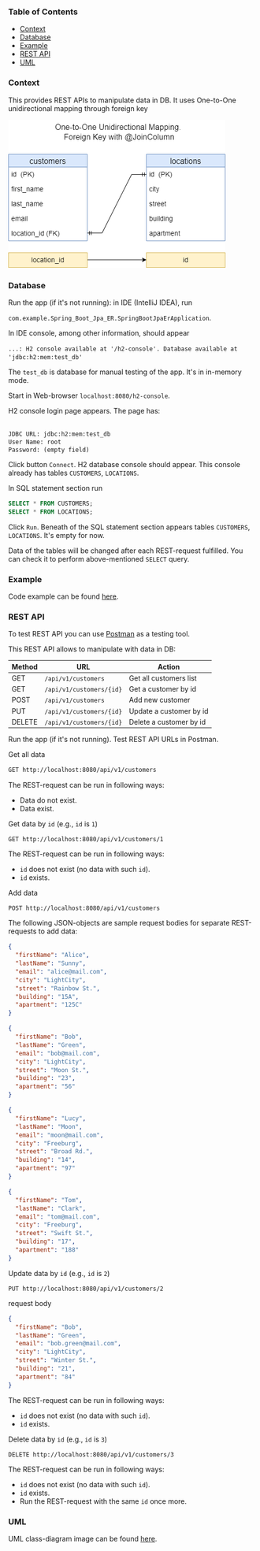 
<h3>Table of Contents</h3>

* [Context](#context)
* [Database](#database)
* [Example](#example)
* [REST API](#rest-api)
* [UML](#uml)

### Context

This provides REST APIs to manipulate data in DB. 
It uses One-to-One unidirectional mapping through foreign key

![](./one-to-one-unidir-fk-jc.png)

### Database

Run the app (if it's not running): in IDE (IntelliJ IDEA), run

`com.example.Spring_Boot_Jpa_ER.SpringBootJpaErApplication`.

In IDE console, among other information, should appear

`...: H2 console available at '/h2-console'. Database available at 'jdbc:h2:mem:test_db'`

The `test_db` is database for manual testing of the app. It's in in-memory mode.

Start in Web-browser `localhost:8080/h2-console`.

H2 console login page appears. The page has:

```text

JDBC URL: jdbc:h2:mem:test_db
User Name: root
Password: (empty field)

```

Click button `Connect`. H2 database console should appear.
This console already has tables `CUSTOMERS`, `LOCATIONS`.

In SQL statement section run

```sql
SELECT * FROM CUSTOMERS;
SELECT * FROM LOCATIONS;
```

Click `Run`. Beneath of the SQL statement section appears 
tables `CUSTOMERS`, `LOCATIONS`.
It's empty for now.

Data of the tables will be changed after each REST-request fulfilled.
You can check it to perform above-mentioned `SELECT` query.

### Example

Code example can be found [here](../../src/main/java/com/example/Spring_Boot_Jpa_ER/_01_1_to_1_unidir_fk_jc).


### REST API

To test REST API you can use [Postman](https://www.postman.com/) as a testing tool.

This REST API allows to manipulate with data in DB:

| Method    | URL                      | Action                       |
|-----------|--------------------------|------------------------------|
| GET       | `/api/v1/customers`      | Get all customers list       | 
| GET       | `/api/v1/customers/{id}` | Get a customer by id         |
| POST      | `/api/v1/customers`      | Add new customer             |
| PUT       | `/api/v1/customers/{id}` | Update a customer by id      |
| DELETE    | `/api/v1/customers/{id}` | Delete a customer by id      |


Run the app (if it's not running). Test REST API URLs in Postman.

Get all data
```txt
GET http://localhost:8080/api/v1/customers
```
The REST-request can be run in following ways:
* Data do not exist.
* Data exist.

Get data by `id` (e.g., `id` is `1`)
```text
GET http://localhost:8080/api/v1/customers/1
```
The REST-request can be run in following ways:
* `id` does not exist (no data with such `id`).
* `id` exists. 

Add data
```text
POST http://localhost:8080/api/v1/customers
```
The following JSON-objects are sample request bodies 
for separate REST-requests to add data:
```json
{
  "firstName": "Alice",
  "lastName": "Sunny",
  "email": "alice@mail.com",
  "city": "LightCity",
  "street": "Rainbow St.",
  "building": "15A",
  "apartment": "125C"
}
```
```json
{
  "firstName": "Bob",
  "lastName": "Green",
  "email": "bob@mail.com",
  "city": "LightCity",
  "street": "Moon St.",
  "building": "23",
  "apartment": "56"
}
```
```json
{
  "firstName": "Lucy",
  "lastName": "Moon",
  "email": "moon@mail.com",
  "city": "Freeburg",
  "street": "Broad Rd.",
  "building": "14",
  "apartment": "97"
}
```
```json
{
  "firstName": "Tom",
  "lastName": "Clark",
  "email": "tom@mail.com",
  "city": "Freeburg",
  "street": "Swift St.",
  "building": "17",
  "apartment": "188"
}
```

Update data by `id` (e.g., `id` is `2`)
```text
PUT http://localhost:8080/api/v1/customers/2
```
request body
```json
{
  "firstName": "Bob",
  "lastName": "Green",
  "email": "bob.green@mail.com",
  "city": "LightCity",
  "street": "Winter St.",
  "building": "21",
  "apartment": "84"
}
```
The REST-request can be run in following ways:
* `id` does not exist (no data with such `id`).
* `id` exists.

Delete data by `id` (e.g., `id` is `3`)
```text
DELETE http://localhost:8080/api/v1/customers/3
```
The REST-request can be run in following ways:
* `id` does not exist (no data with such `id`).
* `id` exists.
* Run the REST-request with the same `id` once more.


### UML

UML class-diagram image can be found [here](./1-to-1-unidir-fk-jc-uml.png).

